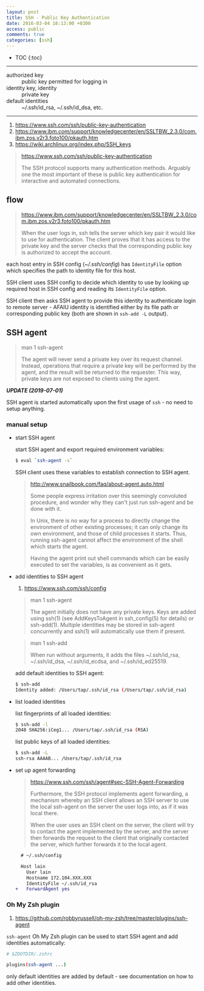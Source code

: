 ```yaml
---
layout: post
title: SSH - Public Key Authentication
date: 2016-03-04 16:13:00 +0300
access: public
comments: true
categories: [ssh]
---
```


<!-- more -->

* TOC
{:toc}
<hr>

<dl>
  <dt>authorized key</dt>
  <dd>public key permitted for logging in</dd>

  <dt>identity key, identity</dt>
  <dd>private key</dd>

  <dt>default identities</dt>
  <dd>~/.ssh/id_rsa, ~/.ssh/id_dsa, etc.</dd>
</dl>

<hr>

1. <https://www.ssh.com/ssh/public-key-authentication>
2. <https://www.ibm.com/support/knowledgecenter/en/SSLTBW_2.3.0/com.ibm.zos.v2r3.foto100/pkauth.htm>
3. <https://wiki.archlinux.org/index.php/SSH_keys>

> <https://www.ssh.com/ssh/public-key-authentication>
>
> The SSH protocol supports many authentication methods. Arguably one the most
> important of these is public key authentication for interactive and automated
> connections.

flow
----

> <https://www.ibm.com/support/knowledgecenter/en/SSLTBW_2.3.0/com.ibm.zos.v2r3.foto100/pkauth.htm>
>
> When the user logs in, ssh tells the server which key pair it would like to
> use for authentication. The client proves that it has access to the private
> key and the server checks that the corresponding public key is authorized to
> accept the account.

each host entry in SSH config (_~/.ssh/config_) has `IdentityFile` option
which specifies the path to identity file for this host.

SSH client uses SSH config to decide which identity to use by looking up
required host in SSH config and reading its `IdentityFile` option.

SSH client then asks SSH agent to provide this identity to authenticate
login to remote server - AFAIU identity is identified either by its file
path or corresponding public key (both are shown in `ssh-add -L` output).

SSH agent
---------

> man 1 ssh-agent
>
> The agent will never send a private key over its request channel. Instead,
> operations that require a private key will be performed by the agent, and
> the result will be returned to the requester. This way, private keys are
> not exposed to clients using the agent.

***UPDATE (2019-07-01)***

SSH agent is started automatically upon the first usage of `ssh` - no need to
setup anything.

### manual setup

- start SSH agent

  start SSH agent and export required environment variables:

  ```sh
  $ eval `ssh-agent -s`
  ```

  SSH client uses these variables to establish connection to SSH agent.

  > <http://www.snailbook.com/faq/about-agent.auto.html>
  >
  > Some people express irritation over this seemingly convoluted procedure,
  > and wonder why they can't just run ssh-agent and be done with it.
  >
  > In Unix, there is no way for a process to directly change the environment
  > of other existing processes; it can only change its own environment, and
  > those of child processes it starts. Thus, running ssh-agent cannot affect
  > the environment of the shell which starts the agent.
  >
  > Having the agent print out shell commands which can be easily executed to
  > set the variables, is as convenient as it gets.

- add identities to SSH agent

  1. <https://www.ssh.com/ssh/config>

  > man 1 ssh-agent
  >
  > The agent initially does not have any private keys. Keys are added using
  > ssh(1) (see AddKeysToAgent in ssh_config(5) for details) or ssh-add(1).
  > Multiple identities may be stored in ssh-agent concurrently and ssh(1)
  > will automatically use them if present.

  > man 1 ssh-add
  >
  > When run without arguments, it adds the files ~/.ssh/id_rsa, ~/.ssh/id_dsa,
  > ~/.ssh/id_ecdsa, and ~/.ssh/id_ed25519.

  add default identities to SSH agent:

  ```sh
  $ ssh-add
  Identity added: /Users/tap/.ssh/id_rsa (/Users/tap/.ssh/id_rsa)
  ```

- list loaded identities

  list fingerprints of all loaded identities:

  ```sh
  $ ssh-add -l
  2048 SHA256:iCeg1... /Users/tap/.ssh/id_rsa (RSA)
  ```

  list public keys of all loaded identities:

  ```sh
  $ ssh-add -L
  ssh-rsa AAAAB... /Users/tap/.ssh/id_rsa
  ```

- set up agent forwarding

  > <https://www.ssh.com/ssh/agent#sec-SSH-Agent-Forwarding>
  >
  > Furthermore, the SSH protocol implements agent forwarding, a mechanism
  > whereby an SSH client allows an SSH server to use the local ssh-agent on
  > the server the user logs into, as if it was local there.
  >
  > When the user uses an SSH client on the server, the client will try to
  > contact the agent implemented by the server, and the server then forwards
  > the request to the client that originally contacted the server, which
  > further forwards it to the local agent.

  ```diff
    # ~/.ssh/config

    Host lain
      User lain
      Hostname 172.104.XXX.XXX
      IdentityFile ~/.ssh/id_rsa
  +   ForwardAgent yes
  ```

### Oh My Zsh plugin

1. <https://github.com/robbyrussell/oh-my-zsh/tree/master/plugins/ssh-agent>

`ssh-agent` Oh My Zsh plugin can be used to start SSH agent and add identities
automatically:

```sh
# $ZDOTDIR/.zshrc

plugins(ssh-agent ...)
```

only default identities are added by default - see documentation on how to add
other identities.
